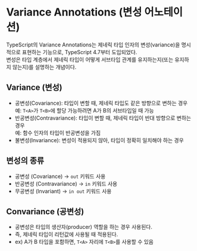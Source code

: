 # Variance Annotations (변성 어노테이션)

TypeScript의 Variance Annotations는 제네릭 타입 인자의 변성(variance)을 명시적으로 표현하는 기능으로, TypeScript 4.7부터 도입되었다.<br>
변성은 타입 계층에서 제네릭 타입이 어떻게 서브타입 관계를 유지하는지(또는 유지하지 않는지)를 설명하는 개념이다.

## Variance (변성)

- 공변성(Covariance): 타입이 변할 때, 제네릭 타입도 같은 방향으로 변하는 경우<br>
  예: `T<A>`가 `T<B>`에 할당 가능하려면 A가 B의 서브타입일 때 가능
- 반공변성(Contravariance): 타입이 변할 때, 제네릭 타입이 반대 방향으로 변하는 경우<br>
  예: 함수 인자의 타입이 반공변성을 가짐
- 불변성(Invariance): 변성이 적용되지 않아, 타입이 정확히 일치해야 하는 경우

## 변성의 종류

- 공변성 (Covariance) → `out` 키워드 사용
- 반공변성 (Contravariance) → `in` 키워드 사용
- 무공변성 (Invariant) → `in out` 키워드 사용

## Convariance (공변성)

- 공변성은 타입의 생산자(producer) 역할을 하는 경우 사용된다.
- 즉, 제네릭 타입이 리턴값에 사용될 때 적용된다.
- ex) A가 B 타입을 포함하면, `T<A>` 자리에 `T<B>`를 사용할 수 있음
